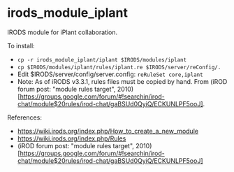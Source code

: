 # irods_module_iplant

IRODS module for iPlant collaboration.

To install:
- ```cp -r irods_module_iplant/iplant $IRODS/modules/iplant```
- ```cp $IRODS/modules/iplant/rules/iplant.re $IRODS/server/reConfig/.```
- Edit $IRODS/server/config/server.config: ```reRuleSet core,iplant```
- Note: As of iRODS v3.3.1, rules files must be copied by hand. From (iROD forum post: "module rules target", 2010)[https://groups.google.com/forum/#!searchin/irod-chat/module$20rules/irod-chat/gaBSUd0QyiQ/ECKUNLPF5ooJ].

References:
- https://wiki.irods.org/index.php/How_to_create_a_new_module
- https://wiki.irods.org/index.php/Rules
- (iROD forum post: "module rules target", 2010)[https://groups.google.com/forum/#!searchin/irod-chat/module$20rules/irod-chat/gaBSUd0QyiQ/ECKUNLPF5ooJ]

